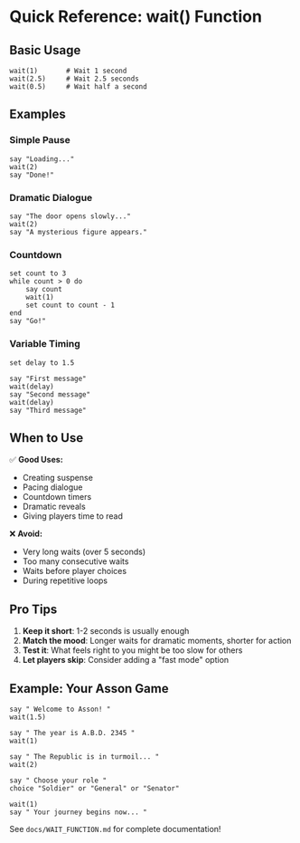 # Quick Reference: wait() Function

## Basic Usage
```Quill
wait(1)       # Wait 1 second
wait(2.5)     # Wait 2.5 seconds
wait(0.5)     # Wait half a second
```

## Examples

### Simple Pause
```Quill
say "Loading..."
wait(2)
say "Done!"
```

### Dramatic Dialogue
```Quill
say "The door opens slowly..."
wait(2)
say "A mysterious figure appears."
```

### Countdown
```Quill
set count to 3
while count > 0 do
    say count
    wait(1)
    set count to count - 1
end
say "Go!"
```

### Variable Timing
```Quill
set delay to 1.5

say "First message"
wait(delay)
say "Second message"
wait(delay)
say "Third message"
```

## When to Use

✅ **Good Uses:**
- Creating suspense
- Pacing dialogue
- Countdown timers
- Dramatic reveals
- Giving players time to read

❌ **Avoid:**
- Very long waits (over 5 seconds)
- Too many consecutive waits
- Waits before player choices
- During repetitive loops

## Pro Tips

1. **Keep it short**: 1-2 seconds is usually enough
2. **Match the mood**: Longer waits for dramatic moments, shorter for action
3. **Test it**: What feels right to you might be too slow for others
4. **Let players skip**: Consider adding a "fast mode" option

## Example: Your Asson Game

```Quill
say " Welcome to Asson! "
wait(1.5)

say " The year is A.B.D. 2345 "
wait(1)

say " The Republic is in turmoil... "
wait(2)

say " Choose your role "
choice "Soldier" or "General" or "Senator"

wait(1)
say " Your journey begins now... "
```

See `docs/WAIT_FUNCTION.md` for complete documentation!
